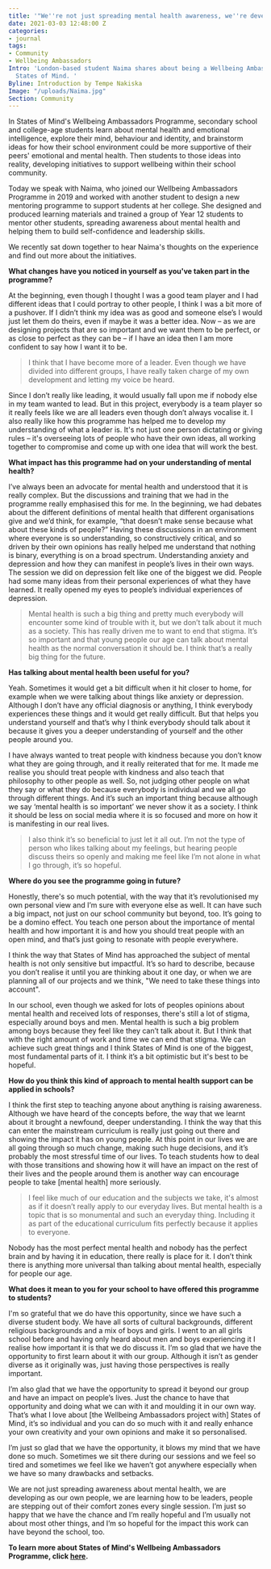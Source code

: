 ```yaml
---
title: '"We''re not just spreading mental health awareness, we''re developing as people"'
date: 2021-03-03 12:48:00 Z
categories:
- journal
tags:
- Community
- Wellbeing Ambassadors
Intro: 'London-based student Naima shares about being a Wellbeing Ambassador with
  States of Mind. '
Byline: Introduction by Tempe Nakiska
Image: "/uploads/Naima.jpg"
Section: Community
---
```


In States of Mind's Wellbeing Ambassadors Programme, secondary school and college-age students learn about mental health and emotional intelligence, explore their mind, behaviour and identity, and brainstorm ideas for how their school environment could be more supportive of their peers' emotional and mental health. Then students to those ideas into reality, developing initiatives to support wellbeing within their school community.

Today we speak with Naima, who joined our Wellbeing Ambassadors Programme in 2019 and worked with another student to design a new mentoring programme to support students at her college. She designed and produced learning materials and trained a group of Year 12 students to mentor other students, spreading awareness about mental health and helping them to build self-confidence and leadership skills. 

We recently sat down together to hear Naima's thoughts on the experience and find out more about the initiatives. 

**What changes have you noticed in yourself as you've taken part in the programme?**

At the beginning, even though I thought I was a good team player and I had different ideas that I could portray to other people, I think I was a bit more of a pushover. If I didn’t think my idea was as good and someone else’s I would just let them do theirs, even if maybe it was a better idea. Now – as we are designing projects that are so important and we want them to be perfect, or as close to perfect as they can be – if I have an idea then I am more confident to say how I want it to be. 

> I think that I have become more of a leader. Even though we have divided into different groups, I have really taken charge of my own development and letting my voice be heard. 

Since I don’t really like leading, it would usually fall upon me if nobody else in my team wanted to lead. But in this project, everybody is a team player so it really feels like we are all leaders even though don’t always vocalise it. I also really like how this programme has helped me to develop my understanding of what a leader is. It's not just one person dictating or giving rules – it's overseeing lots of people who have their own ideas, all working together to compromise and come up with one idea that will work the best. 

**What impact has this programme had on your understanding of mental health?**

I’ve always been an advocate for mental health and understood that it is really complex. But the discussions and training that we had in the programme really emphasised this for me. In the beginning, we had debates about the different definitions of mental health that different organisations give and we’d think, for example, “that doesn’t make sense because what about these kinds of people?” Having these discussions in an environment where everyone is so understanding, so constructively critical, and so driven by their own opinions has really helped me understand that nothing is binary, everything is on a broad spectrum. Understanding anxiety and depression and how they can manifest in people’s lives in their own ways. The session we did on depression felt like one of the biggest we did. People had some many ideas from their personal experiences of what they have learned. It really opened my eyes to people’s individual experiences of depression. 

> Mental health is such a big thing and pretty much everybody will encounter some kind of trouble with it, but we don’t talk about it much as a society. This has really driven me to want to end that stigma. It’s so important and that young people our age can talk about mental health as the normal conversation it should be. I think that’s a really big thing for the future. 

**Has talking about mental health been useful for you?**

Yeah. Sometimes it would get a bit difficult when it hit closer to home, for example when we were talking about things like anxiety or depression. Although I don’t have any official diagnosis or anything, I think everybody experiences these things and it would get really difficult. But that helps you understand yourself and that’s why I think everybody should talk about it because it gives you a deeper understanding of yourself and the other people around you. 

I have always wanted to treat people with kindness because you don’t know what they are going through, and it really reiterated that for me. It made me realise you should treat people with kindness and also teach that philosophy to other people as well. So, not judging other people on what they say or what they do because everybody is individual and we all go through different things. And it’s such an important thing because although we say ‘mental health is so important’ we never show it as a society. I think it should be less on social media where it is so focused and more on how it is manifesting in our real lives. 

> I also think it’s so beneficial to just let it all out. I’m not the type of person who likes talking about my feelings, but hearing people discuss theirs so openly and making me feel like I’m not alone in what I go through, it’s so hopeful.

**Where do you see the programme going in future?**

Honestly, there's so much potential, with the way that it’s revolutionised my own personal view and I’m sure with everyone else as well. It can have such a big impact, not just on our school community but beyond, too. It’s going to be a domino effect. You teach one person about the importance of mental health and how important it is and how you should treat people with an open mind, and that’s just going to resonate with people everywhere. 

I think the way that States of Mind has approached the subject of mental health is not only sensitive but impactful. It’s so hard to describe, because you don’t realise it until you are thinking about it one day, or when we are planning all of our projects and we think, "We need to take these things into account". 

In our school, even though we asked for lots of peoples opinions about mental health and received lots of responses, there's still a lot of stigma, especially around boys and men. Mental health is such a big problem among boys because they feel like they can’t talk about it. But I think that with the right amount of work and time we can end that stigma. We can achieve such great things and I think States of Mind is one of the biggest, most fundamental parts of it. I think it’s a bit optimistic but it's best to be hopeful. 

**How do you think this kind of approach to mental health support can be applied in schools?**

I think the first step to teaching anyone about anything is raising awareness. Although we have heard of the concepts before, the way that we learnt about it brought a newfound, deeper understanding. I think the way that this can enter the mainstream curriculum is really just going out there and showing the impact it has on young people. At this point in our lives we are all going through so much change, making such huge decisions, and it’s probably the most stressful time of our lives. To teach students how to deal with those transitions and showing how it will have an impact on the rest of their lives and the people around them is another way can encourage people to take [mental health] more seriously. 

> I feel like much of our education and the subjects we take, it's almost as if it doesn’t really apply to our everyday lives. But mental health is a topic that is so monumental and such an everyday thing. Including it as part of the educational curriculum fits perfectly because it applies to everyone. 

Nobody has the most perfect mental health and nobody has the perfect brain and by having it in education, there really is place for it. I don’t think there is anything more universal than talking about mental health, especially for people our age. 

**What does it mean to you for your school to have offered this programme to students?**  

I'm so grateful that we do have this opportunity, since we have such a diverse student body. We have all sorts of cultural backgrounds, different religious backgrounds and a mix of boys and girls. I went to an all girls school before and having only heard about men and boys experiencing it I realise how important it is that we do discuss it. I’m so glad that we have the opportunity to first learn about it with our group. Although it isn’t as gender diverse as it originally was, just having those perspectives is really important. 

I’m also glad that we have the opportunity to spread it beyond our group and have an impact on people’s lives. Just the chance to have that opportunity and doing what we can with it and moulding it in our own way. That’s what I love about [the Wellbeing Ambassadors project with] States of Mind, it’s so individual and you can do so much with it and really enhance your own creativity and your own opinions and make it so personalised. 

I’m just so glad that we have the opportunity, it blows my mind that we have done so much. Sometimes we sit there during our sessions and we feel so tired and sometimes we feel like we haven’t got anywhere especially when we have so many drawbacks and setbacks. 

We are not just spreading awareness about mental health, we are developing as our own people, we are learning how to be leaders, people are stepping out of their comfort zones every single session. I’m just so happy that we have the chance and I’m really hopeful and I’m usually not about most other things, and I’m so hopeful for the impact this work can have beyond the school, too.

**To learn more about States of Mind's Wellbeing Ambassadors Programme, click [here](https://www.statesofmind.org/what-we-do).** 